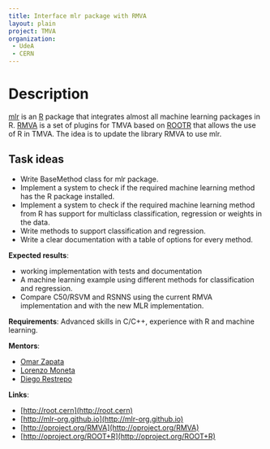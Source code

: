 ```yaml
---
title: Interface mlr package with RMVA
layout: plain
project: TMVA
organization: 
 - UdeA
 - CERN
---
```


# Description
[mlr](https://mlr-org.github.io/) is an [R](https://cran.r-project.org/) package that integrates almost all machine learning packages in R. [RMVA](http://oproject.org/RMVA) is a set of plugins for TMVA based on [ROOTR](http://oproject.org/ROOT+R) that allows the use of R in TMVA. The idea is to update the library RMVA to use mlr.

## Task ideas
 * Write BaseMethod class for mlr package.
 * Implement a system to check if the required machine learning method has the R package installed. 
 * Implement a system to check if the required machine learning method from R has support for multiclass classification, regression or weights in the data.
 * Write methods to support classification and regression.
 * Write a clear documentation with a table of options for every method. 

**Expected results**: 
 * working implementation with tests and documentation
 * A machine learning example using different methods for classification and regression.
 * Compare C50/RSVM and RSNNS using the current RMVA implementation and with the new MLR implementation.

**Requirements**: Advanced skills in C/C++, experience with R and machine learning.

**Mentors**: 
  * [Omar Zapata](mailto:Omar.Zapata@cern.ch)
  * [Lorenzo Moneta](mailto:Lorenzo.Moneta@cern.ch)
  * [Diego Restrepo](mailto:alejandro.restrepo@udea.edu.co)

**Links**:

  * [http://root.cern](http://root.cern)
  * [http://mlr-org.github.io](http://mlr-org.github.io)
  * [http://oproject.org/RMVA](http://oproject.org/RMVA)
  * [http://oproject.org/ROOT+R](http://oproject.org/ROOT+R)
